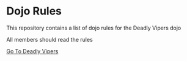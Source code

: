 Dojo Rules
==========

This repository contains a list of dojo rules for the Deadly Vipers dojo

All members should read the rules

[Go To Deadly Vipers](https://github.com/deadlyvipers)